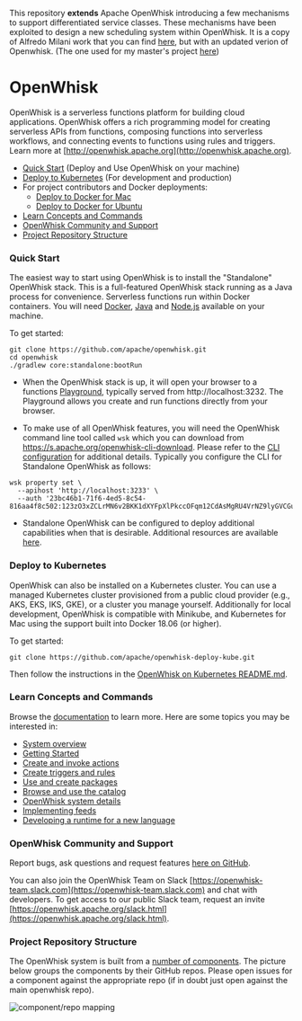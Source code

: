 <!--
#
# Licensed to the Apache Software Foundation (ASF) under one or more
# contributor license agreements.  See the NOTICE file distributed with
# this work for additional information regarding copyright ownership.
# The ASF licenses this file to You under the Apache License, Version 2.0
# (the "License"); you may not use this file except in compliance with
# the License.  You may obtain a copy of the License at
#
#     http://www.apache.org/licenses/LICENSE-2.0
#
# Unless required by applicable law or agreed to in writing, software
# distributed under the License is distributed on an "AS IS" BASIS,
# WITHOUT WARRANTIES OR CONDITIONS OF ANY KIND, either express or implied.
# See the License for the specific language governing permissions and
# limitations under the License.
#
-->

This repository **extends** Apache OpenWhisk introducing a few mechanisms
to support differentiated service classes. These mechanisms have been exploited
to design a new scheduling system within OpenWhisk. It is a copy of Alfredo Milani work that you can find [here](https://alfredo-milani.github.io/openwhisk-scheduler/), but with an updated verion of Openwhisk. (The one used for my master's project [here](https://github.com/MatheoAtche/projet-maitrise-ets))

# OpenWhisk

OpenWhisk is a serverless functions platform for building cloud applications.
OpenWhisk offers a rich programming model for creating serverless APIs from functions,
composing functions into serverless workflows, and connecting events to functions using rules and triggers.
Learn more at [http://openwhisk.apache.org](http://openwhisk.apache.org).

* [Quick Start](#quick-start) (Deploy and Use OpenWhisk on your machine)
* [Deploy to Kubernetes](#deploy-to-kubernetes) (For development and production)
* For project contributors and Docker deployments:
  * [Deploy to Docker for Mac](./tools/macos/README.md)
  * [Deploy to Docker for Ubuntu](./tools/ubuntu-setup/README.md)
* [Learn Concepts and Commands](#learn-concepts-and-commands)
* [OpenWhisk Community and Support](#openwhisk-community-and-support)
* [Project Repository Structure](#project-repository-structure)

### Quick Start

The easiest way to start using OpenWhisk is to install the "Standalone" OpenWhisk stack.
This is a full-featured OpenWhisk stack running as a Java process for convenience.
Serverless functions run within Docker containers. You will need [Docker](https://docs.docker.com/install),
[Java](https://java.com/en/download/help/download_options.xml) and [Node.js](https://nodejs.org) available on your machine.

To get started:
```
git clone https://github.com/apache/openwhisk.git
cd openwhisk
./gradlew core:standalone:bootRun
```

- When the OpenWhisk stack is up, it will open your browser to a functions [Playground](./docs/images/playground-ui.png),
typically served from http://localhost:3232. The Playground allows you create and run functions directly from your browser.

- To make use of all OpenWhisk features, you will need the OpenWhisk command line tool called
`wsk` which you can download from https://s.apache.org/openwhisk-cli-download.
Please refer to the [CLI configuration](./docs/cli.md) for additional details. Typically you
configure the CLI for Standalone OpenWhisk as follows:
```
wsk property set \
  --apihost 'http://localhost:3233' \
  --auth '23bc46b1-71f6-4ed5-8c54-816aa4f8c502:123zO3xZCLrMN6v2BKK1dXYFpXlPkccOFqm12CdAsMgRU4VrNZ9lyGVCGuMDGIwP'
```

- Standalone OpenWhisk can be configured to deploy additional capabilities when that is desirable.
Additional resources are available [here](./core/standalone/README.md).

### Deploy to Kubernetes

OpenWhisk can also be installed on a Kubernetes cluster. You can use
a managed Kubernetes cluster provisioned from a public cloud provider
(e.g., AKS, EKS, IKS, GKE), or a cluster you manage yourself.
Additionally for local development, OpenWhisk is compatible with Minikube,
and Kubernetes for Mac using the support built into Docker 18.06 (or higher).

To get started:

```
git clone https://github.com/apache/openwhisk-deploy-kube.git
```

Then follow the instructions in the [OpenWhisk on Kubernetes README.md](https://github.com/apache/openwhisk-deploy-kube/blob/master/README.md).

### Learn Concepts and Commands

Browse the [documentation](docs/) to learn more. Here are some topics you may be
interested in:

- [System overview](docs/about.md)
- [Getting Started](docs/README.md)
- [Create and invoke actions](docs/actions.md)
- [Create triggers and rules](docs/triggers_rules.md)
- [Use and create packages](docs/packages.md)
- [Browse and use the catalog](docs/catalog.md)
- [OpenWhisk system details](docs/reference.md)
- [Implementing feeds](docs/feeds.md)
- [Developing a runtime for a new language](docs/actions-actionloop.md)

### OpenWhisk Community and Support

Report bugs, ask questions and request features [here on GitHub](../../issues).

You can also join the OpenWhisk Team on Slack [https://openwhisk-team.slack.com](https://openwhisk-team.slack.com) and chat with developers. To get access to our public Slack team, request an invite [https://openwhisk.apache.org/slack.html](https://openwhisk.apache.org/slack.html).

### Project Repository Structure

The OpenWhisk system is built from a [number of components](docs/dev/modules.md).  The picture below groups the components by their GitHub repos. Please open issues for a component against the appropriate repo (if in doubt just open against the main openwhisk repo).

![component/repo mapping](docs/images/components_to_repos.png)
